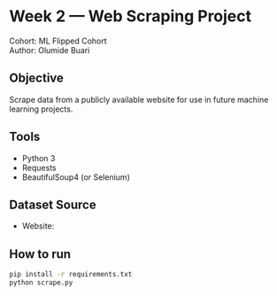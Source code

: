 # Week 2 — Web Scraping Project

Cohort: ML Flipped Cohort  
Author: Olumide Buari  

## Objective
Scrape data from a publicly available website for use in future machine learning projects.  

## Tools
- Python 3
- Requests
- BeautifulSoup4 (or Selenium)

## Dataset Source
- Website: <link of the website you scraped>  

## How to run
```bash
pip install -r requirements.txt
python scrape.py
